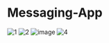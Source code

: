 # Messaging-App
![1](https://github.com/mkoc6/Messaging-App/assets/105784565/f699f3cf-4321-4af7-af26-6a0dd2d3c59c)
![2](https://github.com/mkoc6/Messaging-App/assets/105784565/d60b286d-a66f-43a7-8ba8-1d0294aba8af)
![image](https://github.com/mkoc6/Messaging-App/assets/105784565/0f2e934b-74e4-4992-89ac-7174c0bf96a9)
![4](https://github.com/mkoc6/Messaging-App/assets/105784565/25a0ee6a-248a-4190-b619-113e14b1e262)

